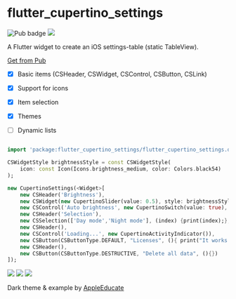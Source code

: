 # flutter_cupertino_settings

![Pub badge](https://img.shields.io/pub/v/flutter_cupertino_settings.svg)  ![](https://img.shields.io/github/license/matthinc/flutter_cupertino_settings.svg)

A Flutter widget to create an iOS settings-table (static TableView).

[Get from Pub](https://pub.dartlang.org/packages/flutter_cupertino_settings#-installing-tab-)

- [x] Basic items (CSHeader, CSWidget, CSControl, CSButton, CSLink)
- [x] Support for icons
- [x] Item selection
- [X] Themes
- [ ] Dynamic lists


```dart

import 'package:flutter_cupertino_settings/flutter_cupertino_settings.dart';

CSWidgetStyle brightnessStyle = const CSWidgetStyle(
    icon: const Icon(Icons.brightness_medium, color: Colors.black54)
);

new CupertinoSettings(<Widget>[
    new CSHeader('Brightness'),
    new CSWidget(new CupertinoSlider(value: 0.5), style: brightnessStyle),
    new CSControl('Auto brightness', new CupertinoSwitch(value: true), style: brightnessStyle,),
    new CSHeader('Selection'),
    new CSSelection(['Day mode','Night mode'], (index) {print(index);}, currentSelection: 0),
    new CSHeader(),
    new CSControl('Loading...', new CupertinoActivityIndicator()),
    new CSButton(CSButtonType.DEFAULT, "Licenses", (){ print("It works!"); }),
    new CSHeader(),
    new CSButton(CSButtonType.DESTRUCTIVE, "Delete all data", (){})
]);
```

![](https://abload.de/img/screenshot2018-05-02a00u3w.png)
![](https://abload.de/img/dark3xk0b.png)
![](https://abload.de/img/lightu5k1a.png)

Dark theme & example by [AppleEducate](https://github.com/appleeducate)

